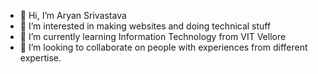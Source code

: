 - 👋 Hi, I’m Aryan Srivastava
- 👀 I’m interested in making websites and doing technical stuff
- 🌱 I’m currently learning Information Technology from VIT Vellore
- 💞️ I’m looking to collaborate on people with experiences from different expertise.

<!---
aryan102/aryan102 is a ✨ special ✨ repository because its `README.md` (this file) appears on your GitHub profile.
You can click the Preview link to take a look at your changes.
--->
